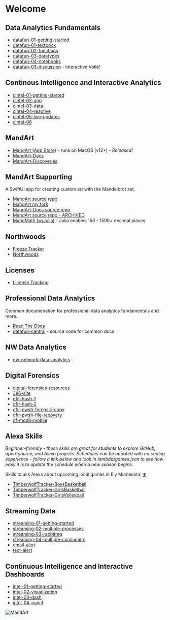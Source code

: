 # Welcome

## Data Analytics Fundamentals

- [datafun-01-getting-started](https://github.com/denisecase/datafun-01-getting-started)
- [datafun-01-textbook](https://github.com/denisecase/datafun-01-textbook)
- [datafun-02-functions](https://github.com/denisecase/datafun-02-functions)
- [datafun-03-datatypes](https://github.com/denisecase/datafun-03-datatypes)
- [datafun-04-notebooks](https://github.com/denisecase/datafun-04-notebooks)
- [datafun-03-discussion](https://github.com/denisecase/datafun-03-discussion) - interactive Voilà!

## Continous Intelligence and Interactive Analytics

- [cintel-01-getting-started](https://github.com/denisecase/cintel-01-getting-started)
- [cintel-02-app](https://github.com/denisecase/cintel-02-app)
- [cintel-03-data](https://github.com/denisecase/cintel-03-data)
- [cintel-04-reactive](https://github.com/denisecase/cintel-04-reactive)
- [cintel-05-live-updates](https://github.com/denisecase/cintel-05-live-updates)
- [cintel-06](https://github.com/denisecase/cintel-06)

## MandArt

- [MandArt (App Store)](https://apps.apple.com/us/app/mandart/id6445924588?mt=12) - runs on MacOS (v12+) - _Released!_
- [MandArt-Docs](https://denisecase.github.io/MandArt-Docs/documentation/mandart/)
- [MandArt-Discoveries](https://github.com/denisecase/MandArt-Discoveries)

## MandArt Supporting

A SwiftUI app for creating custom art with the Mandelbrot set.

- [MandArt source repo](https://github.com/brucehjohnson/MandArt) 
- [MandArt my fork](https://github.com/denisecase/MandArt) 
- [MandArt-Docs source repo](https://github.com/denisecase/MandArt-Docs)
- [MandArt source repo - ARCHIVED](https://github.com/denisecase/MandArt) 
- [MandMath (w/Julia)](https://github.com/denisecase/MandMath.jl) - Julia enables 150 - 1500+ decimal places

## Northwoods

- [Freeze Tracker](https://github.com/denisecase/freeze-tracker)
- [Northwoods](https://github.com/denisecase/Northwoods)

## Licenses

- [License Tracking](https://github.com/denisecase/license-tracking)

## Professional Data Analytics

Common documenation for professional data analytics fundamentals and more. 

- [Read The Docs](https://denisecase.github.io/datafun-central/)
- [datafun-central](https://github.com/denisecase/datafun-central) - source code for common docs


## NW Data Analytics

- [nw-network-data-analytics](https://github.com/denisecase/nw-network-data-analytics)

## Digital Forensics

- [digital-forensics-resources](https://github.com/denisecase/digital-forensics-resources)
- [386-site](https://github.com/denisecase/386-site)
- [dfir-hash-1](https://github.com/denisecase/dfir-hash-1)
- [dfir-hash-2](https://github.com/denisecase/dfir-hash-2)
- [dfir-pwsh-forensic-copy](https://github.com/denisecase/dfir-pwsh-forensic-copy)
- [dfir-pwsh-file-recovery](https://github.com/denisecase/dfir-pwsh-file-recovery)
- [df-mod6-mobile](https://github.com/denisecase/df-mod6-mobile)

## Alexa Skills

_Beginner-friendly - 
these skills are great for students to explore GitHub, open-source, and Alexa projects. 
Schedules can be updated with no coding experience - 
follow a link below and look in lambda/games.json to see how easy it is to update the schedule when a new season begins._ 

Skills to ask Alexa about upcoming local games in Ely Minnesota. [❄](https://www.wunderground.com/forecast/us/mn/ely)

- [TimberwolfTracker-BoysBasketball](https://github.com/denisecase/TimberwolfTracker-BoysBasketball)
- [TimberwolfTracker-GirlsBasketball](https://github.com/denisecase/TimberwolfTracker-GirlsBasketball)
- [TimberwolfTracker-GirlsVolleyball](https://github.com/denisecase/TimberwolfTracker-GirlsVolleyball)

## Streaming Data

- [streaming-01-getting-started](https://github.com/denisecase/streaming-01-getting-started)
- [streaming-02-multiple-processes](https://github.com/denisecase/streaming-02-multiple-processes)
- [streaming-03-rabbitmq](https://github.com/denisecase/streaming-03-rabbitmq)
- [streaming-04-multiple-consumers](https://github.com/denisecase/streaming-04-multiple-consumers)
- [email-alert](https://github.com/denisecase/email-alert)
- [text-alert](https://github.com/denisecase/text-alert)

## Continuous Intelligence and Interactive Dashboards

- [intel-01-getting-started](https://github.com/denisecase/intel-01-getting-started)
- [intel-02-visualization](https://github.com/denisecase/intel-02-visualization)
- [intel-03-dash](https://github.com/denisecase/intel-03-dash)
- [intel-04-panel](https://github.com/denisecase/intel-04-panel)

![MandArt](https://raw.githubusercontent.com/brucehjohnson/MandArt/main/Resources/MandelbrotFigure1024x1024.png)

